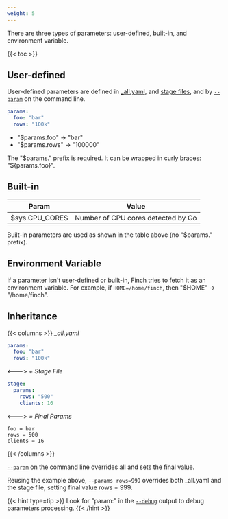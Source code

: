 ```yaml
---
weight: 5
---
```


There are three types of parameters: user-defined, built-in, and environment variable.

{{< toc >}}

## User-defined

User-defined parameters are defined in [\_all.yaml](/syntax/all-file/#params), and [stage files](/syntax/stage-file/), and by [`--param`](/command-line/usage/#--param) on the command line.

```yaml
params:
  foo: "bar"
  rows: "100k"
```

* "$params.foo" &rarr; "bar"
* "$params.rows" &rarr; "100000"

The "$params." prefix is required.
It can be wrapped in curly braces: "${params.foo}".

## Built-in

|Param|Value|
|----|------|
|$sys.CPU_CORES|Number of CPU cores detected by Go|

Built-in parameters are used as shown in the table above (no "$params." prefix).

## Environment Variable

If a parameter isn't user-defined or built-in, Finch tries to fetch it as an environment variable.
For example, if `HOME=/home/finch`, then "$HOME" &rarr; "/home/finch".

## Inheritance 

{{< columns >}} <!-- begin columns block -->
_\_all.yaml_
```yaml
params:
  foo: "bar"
  rows: "100k"
```
<--->
_+ Stage File_
```yaml
stage:
  params:
    rows: "500"
    clients: 16
```
<--->
_= Final Params_
```
foo = bar
rows = 500
clients = 16
```
{{< /columns >}}

[`--param`](/command-line/usage/#--param) on the command line overrides all and sets the final value.

Reusing the example above, `--params rows=999` overrides both \_all.yaml and the stage file, setting final value rows = 999.

{{< hint type=tip >}}
Look for "param:" in the [`--debug`](/command-line/usage/#--debug) output to debug parameters processing.
{{< /hint >}}
